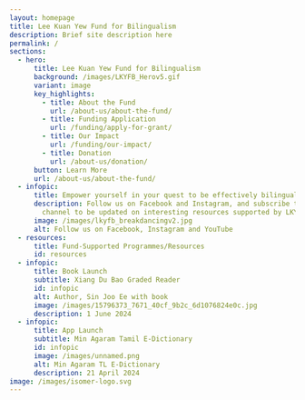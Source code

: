 ```yaml
---
layout: homepage
title: Lee Kuan Yew Fund for Bilingualism
description: Brief site description here
permalink: /
sections:
  - hero:
      title: Lee Kuan Yew Fund for Bilingualism
      background: /images/LKYFB_Herov5.gif
      variant: image
      key_highlights:
        - title: About the Fund
          url: /about-us/about-the-fund/
        - title: Funding Application
          url: /funding/apply-for-grant/
        - title: Our Impact
          url: /funding/our-impact/
        - title: Donation
          url: /about-us/donation/
      button: Learn More
      url: /about-us/about-the-fund/
  - infopic:
      title: Empower yourself in your quest to be effectively bilingual!
      description: Follow us on Facebook and Instagram, and subscribe to our YouTube
        channel to be updated on interesting resources supported by LKYFB.
      image: /images/lkyfb_breakdancingv2.jpg
      alt: Follow us on Facebook, Instagram and YouTube
  - resources:
      title: Fund-Supported Programmes/Resources
      id: resources
  - infopic:
      title: Book Launch
      subtitle: Xiang Du Bao Graded Reader
      id: infopic
      alt: Author, Sin Joo Ee with book
      image: /images/15796373_7671_40cf_9b2c_6d1076824e0c.jpg
      description: 1 June 2024
  - infopic:
      title: App Launch
      subtitle: Min Agaram Tamil E-Dictionary
      id: infopic
      image: /images/unnamed.png
      alt: Min Agaram TL E-Dictionary
      description: 21 April 2024
image: /images/isomer-logo.svg
---
```

